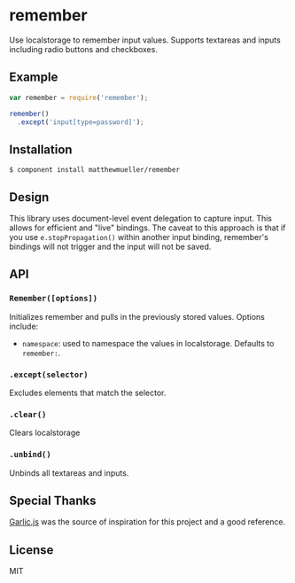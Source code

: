 
# remember

  Use localstorage to remember input values. Supports textareas and inputs including radio buttons and checkboxes.

## Example

```js
var remember = require('remember');

remember()
  .except('input[type=password]');
```

## Installation

    $ component install matthewmueller/remember

## Design

This library uses document-level event delegation to capture input. This allows for efficient and "live" bindings. The caveat to this approach is that if you use `e.stopPropagation()` within another input binding, remember's bindings will not trigger and the input will not be saved.

## API

### `Remember([options])`

Initializes remember and pulls in the previously stored values. Options include:

* `namespace`: used to namespace the values in localstorage. Defaults to `remember:`.

### `.except(selector)`

Excludes elements that match the selector.

### `.clear()`

Clears localstorage

### `.unbind()`

Unbinds all textareas and inputs.

## Special Thanks

[Garlic.js](http://garlicjs.org/) was the source of inspiration for this project and a good reference.

## License

  MIT
